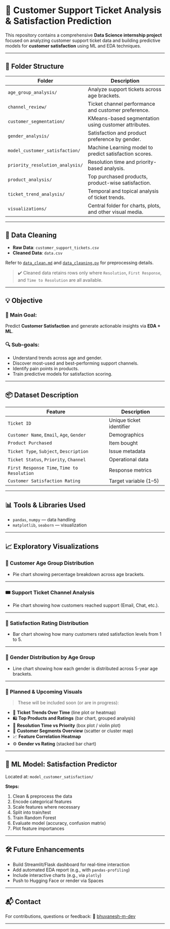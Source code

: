 # 🧠 Customer Support Ticket Analysis & Satisfaction Prediction

This repository contains a comprehensive **Data Science internship project** focused on analyzing customer support ticket data and building predictive models for **customer satisfaction** using ML and EDA techniques.

---

## 📁 Folder Structure

| Folder                          | Description                                               |
| ------------------------------- | --------------------------------------------------------- |
| `age_group_analysis/`           | Analyze support tickets across age brackets.              |
| `channel_review/`               | Ticket channel performance and customer preference.       |
| `customer_segmentation/`        | KMeans-based segmentation using customer attributes.      |
| `gender_analysis/`              | Satisfaction and product preference by gender.            |
| `model_customer_satisfaction/`  | Machine Learning model to predict satisfaction scores.    |
| `priority_resolution_analysis/` | Resolution time and priority-based analysis.              |
| `product_analysis/`             | Top purchased products, product-wise satisfaction.        |
| `ticket_trend_analysis/`        | Temporal and topical analysis of ticket trends.           |
| `visualizations/`               | Central folder for charts, plots, and other visual media. |

---

## 🧹 Data Cleaning

* **Raw Data**: `customer_support_tickets.csv`
* **Cleaned Data**: `data.csv`

Refer to [`data_clean.md`](./data_clean.md) and [`data_cleaning.py`](./data_cleaning.py) for preprocessing details.

> ✔️ Cleaned data retains rows only where `Resolution`, `First Response`, and `Time to Resolution` are all available.

---

## 💡 Objective

### 🎯 Main Goal:

Predict **Customer Satisfaction** and generate actionable insights via **EDA + ML**.

### 🔍 Sub-goals:

* Understand trends across age and gender.
* Discover most-used and best-performing support channels.
* Identify pain points in products.
* Train predictive models for satisfaction scoring.

---

## 📦 Dataset Description

| Feature                                     | Description              |
| ------------------------------------------- | ------------------------ |
| `Ticket ID`                                 | Unique ticket identifier |
| `Customer Name`, `Email`, `Age`, `Gender`   | Demographics             |
| `Product Purchased`                         | Item bought              |
| `Ticket Type`, `Subject`, `Description`     | Issue metadata           |
| `Ticket Status`, `Priority`, `Channel`      | Operational data         |
| `First Response Time`, `Time to Resolution` | Response metrics         |
| `Customer Satisfaction Rating`              | Target variable (1–5)    |

---

## 📊 Tools & Libraries Used

* `pandas`, `numpy` — data handling
* `matplotlib`, `seaborn` — visualization

---

## 📈 Exploratory Visualizations

### 🧯 Customer Age Group Distribution

* Pie chart showing percentage breakdown across age brackets.

---

### 🎟️ Support Ticket Channel Analysis

* Pie chart showing how customers reached support (Email, Chat, etc.).

---

### 🌟 Satisfaction Rating Distribution

* Bar chart showing how many customers rated satisfaction levels from 1 to 5.

---

### 👥 Gender Distribution by Age Group

* Line chart showing how each gender is distributed across 5-year age brackets.

---

### 📌 Planned & Upcoming Visuals

> These will be included soon (or are in progress):

* 📆 **Ticket Trends Over Time** (line plot or heatmap)
* 🛍️ **Top Products and Ratings** (bar chart, grouped analysis)
* 🚦 **Resolution Time vs Priority** (box plot / violin plot)
* 🧹 **Customer Segments Overview** (scatter or cluster map)
* 📈 **Feature Correlation Heatmap**
* ⚙️ **Gender vs Rating** (stacked bar chart)

---

## 🤖 ML Model: Satisfaction Predictor

Located at: `model_customer_satisfaction/`

**Steps:**

1. Clean & preprocess the data
2. Encode categorical features
3. Scale features where necessary
4. Split into train/test
5. Train Random Forest
6. Evaluate model (accuracy, confusion matrix)
7. Plot feature importances

---

## 🛠️ Future Enhancements

* Build Streamlit/Flask dashboard for real-time interaction
* Add automated EDA report (e.g., with `pandas-profiling`)
* Include interactive charts (e.g., via `plotly`)
* Push to Hugging Face or render via Spaces

---

## 📬 Contact

For contributions, questions or feedback:
📧 [bhuvanesh-m-dev](https://github.com/bhuvanesh-m-dev)

---
